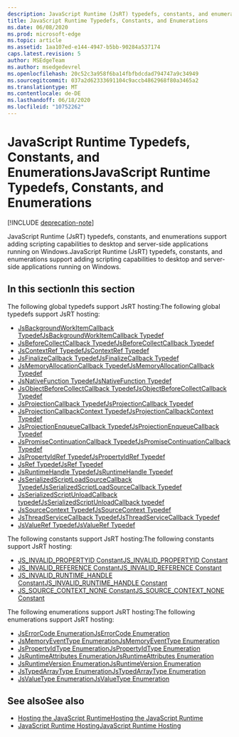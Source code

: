 ```yaml
---
description: JavaScript Runtime (JsRT) typedefs, constants, and enumerations support adding scripting capabilities to desktop and server-side applications running on Windows.
title: JavaScript Runtime Typedefs, Constants, and Enumerations
ms.date: 06/08/2020
ms.prod: microsoft-edge
ms.topic: article
ms.assetid: 1aa107ed-e144-4947-b5bb-90284a537174
caps.latest.revision: 5
author: MSEdgeTeam
ms.author: msedgedevrel
ms.openlocfilehash: 20c52c3a958f6ba14fbfbdcdad794747a9c34949
ms.sourcegitcommit: 037a2d62333691104c9accb4862968f80a3465a2
ms.translationtype: MT
ms.contentlocale: de-DE
ms.lasthandoff: 06/18/2020
ms.locfileid: "10752262"
---
```

# <span data-ttu-id="a981a-103">JavaScript Runtime Typedefs, Constants, and Enumerations</span><span class="sxs-lookup"><span data-stu-id="a981a-103">JavaScript Runtime Typedefs, Constants, and Enumerations</span></span>  

[!INCLUDE [deprecation-note](../includes/deprecation-note.md)]  

<span data-ttu-id="a981a-104">JavaScript Runtime (JsRT) typedefs, constants, and enumerations support adding scripting capabilities to desktop and server-side applications running on Windows.</span><span class="sxs-lookup"><span data-stu-id="a981a-104">JavaScript Runtime (JsRT) typedefs, constants, and enumerations support adding scripting capabilities to desktop and server-side applications running on Windows.</span></span>  

## <span data-ttu-id="a981a-105">In this section</span><span class="sxs-lookup"><span data-stu-id="a981a-105">In this section</span></span>  

<span data-ttu-id="a981a-106">The following global typedefs support JsRT hosting:</span><span class="sxs-lookup"><span data-stu-id="a981a-106">The following global typedefs support JsRT hosting:</span></span>  

*   [<span data-ttu-id="a981a-107">JsBackgroundWorkItemCallback Typedef</span><span class="sxs-lookup"><span data-stu-id="a981a-107">JsBackgroundWorkItemCallback Typedef</span></span>](./jsbackgroundworkitemcallback-typedef.md)  
*   [<span data-ttu-id="a981a-108">JsBeforeCollectCallback Typedef</span><span class="sxs-lookup"><span data-stu-id="a981a-108">JsBeforeCollectCallback Typedef</span></span>](./jsbeforecollectcallback-typedef.md)  
*   [<span data-ttu-id="a981a-109">JsContextRef Typedef</span><span class="sxs-lookup"><span data-stu-id="a981a-109">JsContextRef Typedef</span></span>](./jscontextref-typedef.md)  
*   [<span data-ttu-id="a981a-110">JsFinalizeCallback Typedef</span><span class="sxs-lookup"><span data-stu-id="a981a-110">JsFinalizeCallback Typedef</span></span>](./jsfinalizecallback-typedef.md)  
*   [<span data-ttu-id="a981a-111">JsMemoryAllocationCallback Typedef</span><span class="sxs-lookup"><span data-stu-id="a981a-111">JsMemoryAllocationCallback Typedef</span></span>](./jsmemoryallocationcallback-typedef.md)  
*   [<span data-ttu-id="a981a-112">JsNativeFunction Typedef</span><span class="sxs-lookup"><span data-stu-id="a981a-112">JsNativeFunction Typedef</span></span>](./jsnativefunction-typedef.md)  
*   [<span data-ttu-id="a981a-113">JsObjectBeforeCollectCallback Typedef</span><span class="sxs-lookup"><span data-stu-id="a981a-113">JsObjectBeforeCollectCallback Typedef</span></span>](./jsobjectbeforecollectcallback-typedef.md)  
*   [<span data-ttu-id="a981a-114">JsProjectionCallback Typedef</span><span class="sxs-lookup"><span data-stu-id="a981a-114">JsProjectionCallback Typedef</span></span>](./jsprojectioncallback-typedef.md)  
*   [<span data-ttu-id="a981a-115">JsProjectionCallbackContext Typedef</span><span class="sxs-lookup"><span data-stu-id="a981a-115">JsProjectionCallbackContext Typedef</span></span>](./jsprojectioncallbackcontext-typedef.md)  
*   [<span data-ttu-id="a981a-116">JsProjectionEnqueueCallback Typedef</span><span class="sxs-lookup"><span data-stu-id="a981a-116">JsProjectionEnqueueCallback Typedef</span></span>](./jsprojectionenqueuecallback-typedef.md)  
*   [<span data-ttu-id="a981a-117">JsPromiseContinuationCallback Typedef</span><span class="sxs-lookup"><span data-stu-id="a981a-117">JsPromiseContinuationCallback Typedef</span></span>](./jspromisecontinuationcallback-typedef.md)  
*   [<span data-ttu-id="a981a-118">JsPropertyIdRef Typedef</span><span class="sxs-lookup"><span data-stu-id="a981a-118">JsPropertyIdRef Typedef</span></span>](./jspropertyidref-typedef.md)  
*   [<span data-ttu-id="a981a-119">JsRef Typedef</span><span class="sxs-lookup"><span data-stu-id="a981a-119">JsRef Typedef</span></span>](./jsref-typedef.md)  
*   [<span data-ttu-id="a981a-120">JsRuntimeHandle Typedef</span><span class="sxs-lookup"><span data-stu-id="a981a-120">JsRuntimeHandle Typedef</span></span>](./jsruntimehandle-typedef.md)  
*   [<span data-ttu-id="a981a-121">JsSerializedScriptLoadSourceCallback Typedef</span><span class="sxs-lookup"><span data-stu-id="a981a-121">JsSerializedScriptLoadSourceCallback Typedef</span></span>](./jsserializedscriptloadsourcecallback-typedef.md)  
*   [<span data-ttu-id="a981a-122">JsSerializedScriptUnloadCallback typedef</span><span class="sxs-lookup"><span data-stu-id="a981a-122">JsSerializedScriptUnloadCallback typedef</span></span>](./jsserializedscriptunloadcallback-typedef.md)  
*   [<span data-ttu-id="a981a-123">JsSourceContext Typedef</span><span class="sxs-lookup"><span data-stu-id="a981a-123">JsSourceContext Typedef</span></span>](./jssourcecontext-typedef.md)  
*   [<span data-ttu-id="a981a-124">JsThreadServiceCallback Typedef</span><span class="sxs-lookup"><span data-stu-id="a981a-124">JsThreadServiceCallback Typedef</span></span>](./jsthreadservicecallback-typedef.md)  
*   [<span data-ttu-id="a981a-125">JsValueRef Typedef</span><span class="sxs-lookup"><span data-stu-id="a981a-125">JsValueRef Typedef</span></span>](./jsvalueref-typedef.md)  

<span data-ttu-id="a981a-126">The following constants support JsRT hosting:</span><span class="sxs-lookup"><span data-stu-id="a981a-126">The following constants support JsRT hosting:</span></span>  

*   [<span data-ttu-id="a981a-127">JS_INVALID_PROPERTYID Constant</span><span class="sxs-lookup"><span data-stu-id="a981a-127">JS_INVALID_PROPERTYID Constant</span></span>](./js-invalid-propertyid-constant.md)  
*   [<span data-ttu-id="a981a-128">JS_INVALID_REFERENCE Constant</span><span class="sxs-lookup"><span data-stu-id="a981a-128">JS_INVALID_REFERENCE Constant</span></span>](./js-invalid-reference-constant.md)  
*   [<span data-ttu-id="a981a-129">JS_INVALID_RUNTIME_HANDLE Constant</span><span class="sxs-lookup"><span data-stu-id="a981a-129">JS_INVALID_RUNTIME_HANDLE Constant</span></span>](./js-invalid-runtime-handle-constant.md)  
*   [<span data-ttu-id="a981a-130">JS_SOURCE_CONTEXT_NONE Constant</span><span class="sxs-lookup"><span data-stu-id="a981a-130">JS_SOURCE_CONTEXT_NONE Constant</span></span>](./js-source-context-none-constant.md)  

<span data-ttu-id="a981a-131">The following enumerations support JsRT hosting:</span><span class="sxs-lookup"><span data-stu-id="a981a-131">The following enumerations support JsRT hosting:</span></span>  

*   [<span data-ttu-id="a981a-132">JsErrorCode Enumeration</span><span class="sxs-lookup"><span data-stu-id="a981a-132">JsErrorCode Enumeration</span></span>](./jserrorcode-enumeration.md)  
*   [<span data-ttu-id="a981a-133">JsMemoryEventType Enumeration</span><span class="sxs-lookup"><span data-stu-id="a981a-133">JsMemoryEventType Enumeration</span></span>](./jsmemoryeventtype-enumeration.md)  
*   [<span data-ttu-id="a981a-134">JsPropertyIdType Enumeration</span><span class="sxs-lookup"><span data-stu-id="a981a-134">JsPropertyIdType Enumeration</span></span>](./jspropertyidtype-enumeration.md)  
*   [<span data-ttu-id="a981a-135">JsRuntimeAttributes Enumeration</span><span class="sxs-lookup"><span data-stu-id="a981a-135">JsRuntimeAttributes Enumeration</span></span>](./jsruntimeattributes-enumeration.md)  
*   [<span data-ttu-id="a981a-136">JsRuntimeVersion Enumeration</span><span class="sxs-lookup"><span data-stu-id="a981a-136">JsRuntimeVersion Enumeration</span></span>](./jsruntimeversion-enumeration.md)  
*   [<span data-ttu-id="a981a-137">JsTypedArrayType Enumeration</span><span class="sxs-lookup"><span data-stu-id="a981a-137">JsTypedArrayType Enumeration</span></span>](./jstypedarraytype-enumeration.md)  
*   [<span data-ttu-id="a981a-138">JsValueType Enumeration</span><span class="sxs-lookup"><span data-stu-id="a981a-138">JsValueType Enumeration</span></span>](./jsvaluetype-enumeration.md)  

## <span data-ttu-id="a981a-139">See also</span><span class="sxs-lookup"><span data-stu-id="a981a-139">See also</span></span>  

*   [<span data-ttu-id="a981a-140">Hosting the JavaScript Runtime</span><span class="sxs-lookup"><span data-stu-id="a981a-140">Hosting the JavaScript Runtime</span></span>](./hosting-the-javascript-runtime.md)  
*   [<span data-ttu-id="a981a-141">JavaScript Runtime Hosting</span><span class="sxs-lookup"><span data-stu-id="a981a-141">JavaScript Runtime Hosting</span></span>](../javascript-runtime-hosting.md)  
